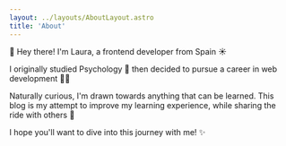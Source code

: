 ```yaml
---
layout: ../layouts/AboutLayout.astro
title: 'About'
---
```


👋 Hey there! I'm Laura, a frontend developer from Spain ☀️

I originally studied Psychology 🧠 then decided to pursue a career in web development 🤸‍♀️

Naturally curious, I'm drawn towards anything that can be learned. This blog is my attempt to improve my learning experience, while sharing the ride with others 🤲

I hope you'll want to dive into this journey with me! ✨

